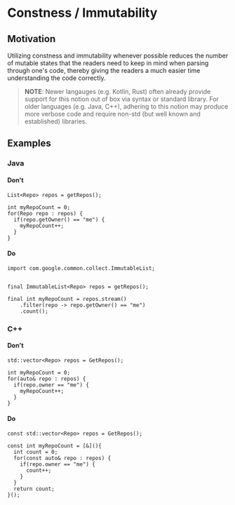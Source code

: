 # Constness / Immutability

## Motivation
Utilizing constness and immutability whenever possible reduces the number of mutable states that the readers need to keep in mind when parsing through one's code, thereby giving the readers a much easier time understanding the code correctly.

> **NOTE**: Newer langauges (e.g. Kotlin, Rust) often already provide support for this notion out of box via syntax or standard library. For older languages (e.g. Java, C++), adhering to this notion may produce more verbose code and require non-std (but well known and established) libraries.

## Examples

### Java

#### Don't

```
List<Repo> repos = getRepos();

int myRepoCount = 0;
for(Repo repo : repos) {
  if(repo.getOwner() == "me") {
    myRepoCount++;
  }
}
```

#### Do
  
```
import com.google.common.collect.ImmutableList;


final ImmutableList<Repo> repos = getRepos();

final int myRepoCount = repos.stream()
    .filter(repo -> repo.getOwner() == "me")
    .count();
```


### C++
#### Don't
```
std::vector<Repo> repos = GetRepos();

int myRepoCount = 0;
for(auto& repo : repos) {
  if(repo.owner == "me") {
    myRepoCount++;
  }
}
```

#### Do
```
const std::vector<Repo> repos = GetRepos();

const int myRepoCount = [&](){
  int count = 0;
  for(const auto& repo : repos) {
    if(repo.owner == "me") {
      count++;
    }
  }  
  return count;
}();

```

